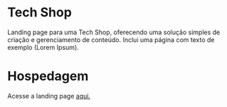 # Tech Shop
Landing page para uma Tech Shop, oferecendo uma solução simples de criação e gerenciamento de conteúdo. Inclui uma página com texto de exemplo (Lorem Ipsum).

# Hospedagem
Acesse a landing page <a href="https://project-tech-shop.vercel.app">aqui.</a>
